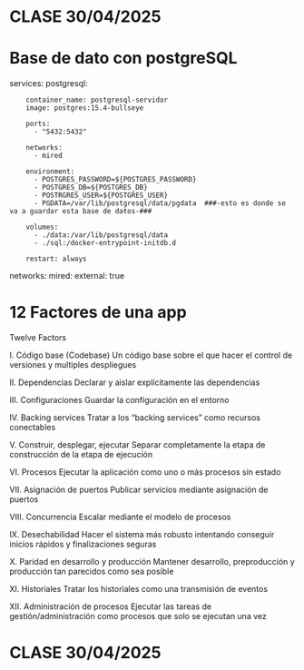 
# CLASE 30/04/2025

# Base de dato con postgreSQL
services:
    postgresql:

        container_name: postgresql-servidor
        image: postgres:15.4-bullseye
        
        ports:
          - "5432:5432"

        networks:
          - mired
        
        environment:
          - POSTGRES_PASSWORD=${POSTGRES_PASSWORD}
          - POSTGRES_DB=${POSTGRES_DB}
          - POSTRGRES_USER=${POSTGRES_USER}
          - PGDATA=/var/lib/postgresql/data/pgdata  ###-esto es donde se va a guardar esta base de datos-###
        
        volumes:  
          - ./data:/var/lib/postgresql/data
          - ./sql:/docker-entrypoint-initdb.d

        restart: always
networks:
    mired:
        external: true


# 12 Factores de una app

Twelve Factors

I. Código base (Codebase)
Un código base sobre el que hacer el control de versiones y multiples despliegues

II. Dependencias
Declarar y aislar explícitamente las dependencias

III. Configuraciones
Guardar la configuración en el entorno

IV. Backing services
Tratar a los “backing services” como recursos conectables

V. Construir, desplegar, ejecutar
Separar completamente la etapa de construcción de la etapa de ejecución

VI. Procesos
Ejecutar la aplicación como uno o más procesos sin estado

VII. Asignación de puertos
Publicar servicios mediante asignación de puertos

VIII. Concurrencia
Escalar mediante el modelo de procesos

IX. Desechabilidad
Hacer el sistema más robusto intentando conseguir inicios rápidos y finalizaciones seguras

X. Paridad en desarrollo y producción
Mantener desarrollo, preproducción y producción tan parecidos como sea posible

XI. Historiales
Tratar los historiales como una transmisión de eventos

XII. Administración de procesos
Ejecutar las tareas de gestión/administración como procesos que solo se ejecutan una vez


 



# CLASE 30/04/2025
